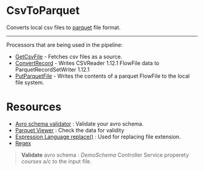 # CsvToParquet
Converts local csv files to [parquet](https://hackolade.com/help/Parquetschema.html) file format.
<hr/>

Processors that are being used in the pipeline:
- [GetCsvFile](https://nifi.apache.org/docs/nifi-docs/components/org.apache.nifi/nifi-standard-nar/1.5.0/org.apache.nifi.processors.standard.GetFile/index.html) - Fetches csv files as a source.
- [ConvertRecord](https://nifi.apache.org/docs/nifi-docs/components/org.apache.nifi/nifi-standard-nar/1.5.0/org.apache.nifi.processors.standard.ConvertRecord/index.html) - Writes CSVReader 1.12.1 FlowFile data to ParquetRecordSetWriter 1.12.1
- [PutParquetFile](https://nifi.apache.org/docs/nifi-docs/components/org.apache.nifi/nifi-standard-nar/1.6.0/org.apache.nifi.processors.standard.PutFile/) - Writes the contents of a parquet FlowFile to the local file system.


# <b>Resources</b>

- [Avro schema validator](https://json-schema-validator.herokuapp.com/avro.jsp) : Validate your avro schema.
- [Parquet Viewer](http://parquet-viewer-online.com/) : Check the data for validity
- [Expression Language replace()](https://nifi.apache.org/docs/nifi-docs/html/expression-language-guide.html#replace) : Used for replacing file extension.
- [Regex](https://regex101.com/)

> **Validate** avro schema : *DemoSchema* Controller Service properety *courses* a/c to the input file.
